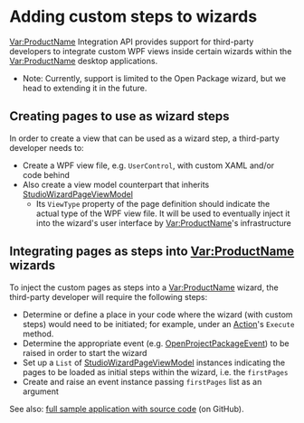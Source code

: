 Adding custom steps to wizards
====

<Var:ProductName> Integration API provides support for third-party developers to integrate custom WPF views inside certain wizards within the <Var:ProductName> desktop applications.

* Note: Currently, support is limited to the Open Package wizard, but we head to extending it in the future.

Creating pages to use as wizard steps
----
In order to create a view that can be used as a wizard step, a third-party developer needs to:

* Create a WPF view file, e.g. `UserControl`, with custom XAML and/or code behind
* Also create a view model counterpart that inherits [StudioWizardPageViewModel](../../api/integration/Sdl.Desktop.IntegrationApi.Wizard.StudioWizardPageViewModel.yml)
    * Its `ViewType` property of the page definition should indicate the actual type of the WPF view file. It will be used to eventually inject it into the wizard's user interface by <Var:ProductName>'s infrastructure
  
Integrating pages as steps into <Var:ProductName> wizards
----
To inject the custom pages as steps into a <Var:ProductName> wizard, the third-party developer will require the following steps:

* Determine or define a place in your code where the wizard (with custom steps) would need to be initiated; for example, under an [Action](../../api/integration/Sdl.Desktop.IntegrationApi.AbstractAction.yml)'s `Execute` method.
* Determine the appropriate event (e.g. [OpenProjectPackageEvent](../../api/integration/Sdl.TranslationStudioAutomation.IntegrationApi.Events.OpenProjectPackageEvent.yml)) to be raised in order to start the wizard
* Set up a `List` of [StudioWizardPageViewModel](../../api/integration/Sdl.Desktop.IntegrationApi.Wizard.StudioWizardPageViewModel.yml) instances indicating the pages to be loaded as initial steps within the wizard, i.e. the `firstPages`
* Create and raise an event instance passing `firstPages` list as an argument

See also: [full sample application with source code](https://github.com/RWS/trados-studio-api-samples/tree/master/TranslationStudioAutomation/Sdl.CustomWizardSteps.Sample) (on GitHub).
